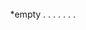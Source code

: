  <br>
&#8195;&#8195;&#8195;&#8195;&#8195;&#8195;&#8195;&#8195;&#8195;&#8195;&#8195;     *empty  
              .  
                .  
                  .  
                    .  
                      .  
                        .  
                          .  
